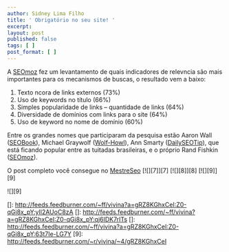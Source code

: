 ```yaml
---
author: Sidney Lima Filho
title: ' Obrigatório no seu site! '
excerpt:
layout: post
published: false
tags: [ ]
post_format: [ ]
---
```

A [SEOmoz][1] fez um levantamento de quais indicadores de relevncia são mais importantes para os mecanismos de buscas, o resultado vem a baixo:

1.  Texto ncora de links externos (73%)
2.  Uso de keywords no título (66%)
3.  Simples popularidade de links – quantidade de links (64%)
4.  Diversidade de domínios com links para o site (64%)
5.  Uso de keyword no nome de domínio (60%)

Entre os grandes nomes que participaram da pesquisa estão Aaron Wall ([SEOBook][2]), Michael Graywolf ([Wolf-Howl][3]), Ann Smarty ([DailySEOTip][4]), que está ficando popular entre as tuitadas brasileiras, e o próprio Rand Fishkin ([SEOmoz][1]).

O post completo você consegue no [MestreSeo][5] [![][7]</img>][7] [![][8]</img>][8] [![][9]</img>][9] 

![][9]

 [1]: http://www.seomoz.org/
 [2]: http://www.seobook.com/
 [3]: http://www.wolf-howl.com/
 [4]: http://dailyseotip.com/
 [5]: http://www.mestreseo.com.br/seo/search-engine-ranking-factors-seomoz
 []: http://feeds.feedburner.com/~ff/vivina?a=gRZ8KGhxCeI:Z0-qGi8x_pY:yIl2AUoC8zA
 []: http://feeds.feedburner.com/~ff/vivina?a=gRZ8KGhxCeI:Z0-qGi8x_pY:qj6IDK7rITs
 []: http://feeds.feedburner.com/~ff/vivina?a=gRZ8KGhxCeI:Z0-qGi8x_pY:63t7Ie-LG7Y
 [9]: http://feeds.feedburner.com/~r/vivina/~4/gRZ8KGhxCeI